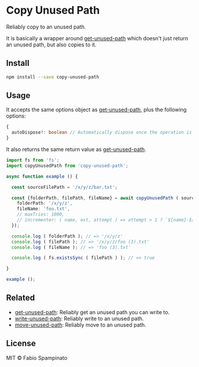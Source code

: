 # Copy Unused Path

Reliably copy to an unused path.

It is basically a wrapper around [get-unused-path](https://github.com/fabiospampinato/get-unused-path) which doesn't just return an unused path, but also copies to it.

## Install

```sh
npm install --save copy-unused-path
```

## Usage

It accepts the same options object as [get-unused-path](https://github.com/fabiospampinato/get-unused-path), plus the following options:

```ts
{
  autoDispose?: boolean // Automatically dispose once the operation is completed, enabled by default
}
```

It also returns the same return value as [get-unused-path](https://github.com/fabiospampinato/get-unused-path).

```ts
import fs from 'fs';
import copyUnusedPath from 'copy-unused-path';

async function example () {

  const sourceFilePath = '/x/y/z/bar.txt';

  const {folderPath, filePath, fileName} = await copyUnusedPath ( sourceFilePath, {
    folderPath: '/x/y/z',
    fileName: 'foo.txt',
    // maxTries: 1000,
    // incrementer: ( name, ext, attempt ) => attempt > 1 ? `${name}-${attempt}${ext}` : `${name}${ext}`
  });

  console.log ( folderPath ); // => '/x/y/z'
  console.log ( filePath ); // => '/x/y/z/foo (3).txt'
  console.log ( fileName ); // => 'foo (3).txt'

  console.log ( fs.existsSync ( filePath ) ); // => true

}

example ();
```

## Related

- [get-unused-path](https://github.com/fabiospampinato/get-unused-path): Reliably get an unused path you can write to.
- [write-unused-path](https://github.com/fabiospampinato/write-unused-path): Reliably write to an unused path.
- [move-unused-path](https://github.com/fabiospampinato/move-unused-path): Reliably move to an unused path.

## License

MIT © Fabio Spampinato
